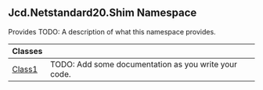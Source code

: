 ## Jcd.Netstandard20.Shim Namespace

Provides TODO: A description of what this namespace provides.

| Classes | |
| :--- | :--- |
| [Class1](Jcd.Netstandard20.Shim.Class1.md 'Jcd.Netstandard20.Shim.Class1') | TODO: Add some documentation as you write your code. |

